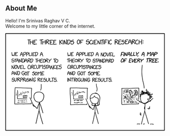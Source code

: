 ## About Me

Hello! I'm Srinivas Raghav V C. 
<br>
Welcome to my little corner of the internet.

<img title="a title" alt="Alt text" src="/content/three_kinds_of_research.png">
